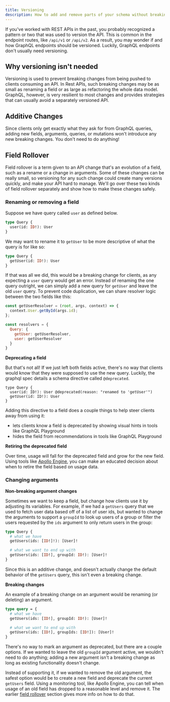 ```yaml
---
title: Versioning
description: How to add and remove parts of your schema without breaking your clients
---
```


<!--
  QUESTIONS:
  - is it possible to migrate the return value of a field from item -> [item]
  - is it possibe to add errors manually to signify a deprecated field, but still return data
 -->

If you've worked with REST APIs in the past, you probably recognized a pattern or two that was used to version the API. This is common in the endpoint routes, like `/api/v1` or `/api/v2`. As a result, you may wonder if and how GraphQL endpoints should be versioned. Luckily, GraphQL endpoints don't usually need versioning.

## Why versioning isn't needed

Versioning is used to prevent breaking changes from being pushed to clients consuming an API. In Rest APIs, such breaking changes may be as small as renaming a field or as large as refactoring the whole data model. GraphQL, however, is very resilient to most changes and provides strategies that can usually avoid a separately versioned API.

## Additive Changes

Since clients only get exactly what they ask for from GraphQL queries, adding new fields, arguments, queries, or mutations won't introduce any new breaking changes. You don't need to do anything!

<h2 id="field-rollover">Field Rollover</h2>

Field rollover is a term given to an API change that's an evolution of a field, such as a rename or a change in arguments. Some of these changes can be really small, so versioning for any such change could create many versions quickly, and make your API hard to manage. We'll go over these two kinds of field rollover separately and show how to make these changes safely.

<h3 id="renaming-or-removing-a-field">Renaming or removing a field</h3>

Suppose we have query called `user` as defined below.

```graphql
type Query {
  user(id: ID!): User
}
```

We may want to rename it to `getUser` to be more descriptive of what the query is for like so:

```graphql
type Query {
  getUser(id: ID!): User
}
```

If that was all we did, this would be a breaking change for clients, as any expecting a `user` query would get an error. Instead of renaming the one query outright, we can simply add a new query for `getUser` and leave the old `user` query. To prevent code duplication, we can share resolver logic between the two fields like this:

```js
const getUserResolver = (root, args, context) => {
  context.User.getById(args.id);
};

const resolvers = {
  Query: {
    getUser: getUserResolver,
    user: getUserResolver
  }
}
```

**Deprecating a field**

But that's not all! If we just left both fields active, there's no way that clients would know that they were supposed to use the new query. Luckily, the graphql spec details a schema directive called `@deprecated`.

```
type Query {
  user(id: ID!): User @deprecated(reason: "renamed to 'getUser'")
  getUser(id: ID!): User
}
```

Adding this directive to a field does a couple things to help steer clients away from using it:
- lets clients know a field is deprecated by showing visual hints in tools like GraphQL Playground
- hides the field from recommendations in tools like GraphQL Playground


**Retiring the deprecated field**

Over time, usage will fall for the deprecated field and grow for the new field. Using tools like [Apollo Engine](https://www.apollographql.com/engine), you can make an educated decision about when to retire the field based on usage data.

### Changing arguments

**Non-breaking argument changes**

Sometimes we want to keep a field, but change how clients use it by adjusting its variables. For example, if we had a `getUsers` query that we used to fetch user data based off of a list of user ids, but wanted to change the arguments to support a `groupId` to look up users of a group or filter the users requested by the `ids` argument to only return users in the group:

```graphql
type Query {
  # what we have
  getUsers(ids: [ID!]!): [User]!

  # what we want to end up with
  getUsers(ids: [ID!], groupId: ID!): [User]!
}
```

Since this is an additive change, and doesn't actually change the default behavior of the `getUsers` query, this isn't even a breaking change.

**Breaking changes**

An example of a breaking change on an argument would be renaming (or deleting) an argument.

```graphql
type query = {
  # what we have
  getUsers(ids: [ID!], groupId: ID!): [User]!

  # what we want to end up with
  getUsers(ids: [ID!], groupIds: [ID!]): [User]!
}
```

There's no way to mark an argument as deprecated, but there are a couple options. If we wanted to leave the old `groupId` argument active, we wouldn't need to do anything; adding a new argument isn't a breaking change as long as existing functionality doesn't change.

Instead of supporting it, if we wanted to remove the old argument, the safest option would be to create a new field and deprecate the current `getUsers` field. Using a monitoring tool, like Apollo Engine, you can tell when usage of an old field has dropped to a reasonable level and remove it. The earlier [field rollover](#field-rollover) section gives more info on how to do that.

